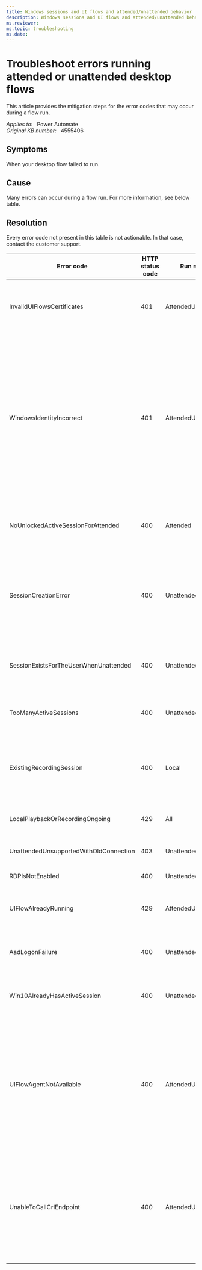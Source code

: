 ```yaml
---
title: Windows sessions and UI flows and attended/unattended behavior
description: Windows sessions and UI flows and attended/unattended behavior. Troubleshoot errors running attended or unattended desktop flows.
ms.reviewer: 
ms.topic: troubleshooting
ms.date: 
---
```

# Troubleshoot errors running attended or unattended desktop flows

This article provides the mitigation steps for the error codes that may occur during a flow run.

_Applies to:_ &nbsp; Power Automate  
_Original KB number:_ &nbsp; 4555406

## Symptoms

When your desktop flow failed to run.

## Cause

Many errors can occur during a flow run. For more information, see below table.

## Resolution

Every error code not present in this table is not actionable. In that case, contact the customer support.

|Error code|HTTP status code|Run mode|Mitigation Steps|
|---|---|---|---|
|InvalidUIFlowsCertificates|401|AttendedUnattended|You'll need to install the latest version of desktop flows on your machine. (The security certificate of the desktop flows app has expired.)|
|WindowsIdentityIncorrect|401|AttendedUnattended|Check that you can sign in to the machine using the connection credentials. Below are supported format:</br>- domain\username -> domain account (domain and AAD)</br>- username@domain... -> AAD account</br>- username -> local account</br>- machine name\username -> local account</br>- local\username -> local account</br>- .\username -> local account|
|NoUnlockedActiveSessionForAttended|400|Attended|Check that you are logged in with the correct user and that the session is unlocked on the machine.|
|SessionCreationError|400|Unattended|Check requirements for unattended scenario:</br>- User the user specified in your connection is a member of the Remote Desktop Users group</br>- Remote Desktop is enabled on the computer|
|SessionExistsForTheUserWhenUnattended|400|Unattended|Check that you are not logged in with the same user (whatever the state of the session) on the machine.|
|TooManyActiveSessions|400|Unattended|Windows Server only.</br>You need to log off at least one active session on the machine.|
|ExistingRecordingSession|400|Local|Windows Server only. Check that there is no other user connected to the machine launching a recording or a test playback.|
|LocalPlaybackOrRecordingOngoing|429|All|Check that there is no recording nor test playback ongoing on the machine for the same user session.|
|UnattendedUnsupportedWithOldConnection|403|Unattended|You need to create a new connection on the portal.|
|RDPIsNotEnabled|400|Unattended|You need to enable Remote Desktop on the machine.|
|UIFlowAlreadyRunning|429|AttendedUnattended|A desktop flow is already running on the machine. You need to wait for its completion.|
|AadLogonFailure|400|Unattended|You need to disable Network Level Authentication (NLA) on the machine if you want to use AAD credentials.|
|Win10AlreadyHasActiveSession|400|Unattended|Windows 10 only. You need to log off from the active session on the machine.|
|UIFlowAgentNotAvailable|400|AttendedUnattended|You need to confirm that the service uiflowservice is up and running on your machine. If you have the following error when trying to start uiflowservice, see [Desktop flows failure](https://support.microsoft.com/help/4564550/):</br>Windows could not start the UIFlowService service on Local Computer. Error 1069: The service did not start due to a logon failure|
|UnableToCallCrlEndpoint|400|AttendedUnattended|You need to ensure the revocation list for the certificates can be checked. Ensure that the CRL services are not blocked on the target machine. The services that must be contacted are listed in this article: [Limits for automated, scheduled, and instant flows](/power-automate/limits-and-config#ui-flows-required-services)|
|||||

